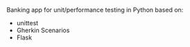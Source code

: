 Banking app for unit/performance testing in Python based on:
 - unittest
 - Gherkin Scenarios
 - Flask
